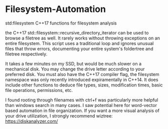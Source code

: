 # Filesystem-Automation
std:filesystem C++17 functions for filesystem analysis

the C++17 std::filesystem::recursive_directory_iterator can be used to browse a filetree as well.  It rarely works without throwing exceptions on an entire filesystem.  This script uses a traditional loop and ignores unusual files that throw errors, documenting your entire system's foldertree and filetree respectively.<br>

It takes a few minutes on my SSD, but would be much slower on a mechanical disk.  You may change the drive letter according to your preferred disk.  You must also have the C++17 compiler flag, the filesystem namespace was only recently introduced expiramentally in C++14.  It does include other functions to deduce file types, sizes, modification times, basic file operations, permissions, etc.<br>

I found rooting through filenames with ctrl+f was particularly more helpful than windows search in many cases.  I saw potential here for word-vector based automation in file organization.  If you want a more visual analysis of your drive utilization, I strongly recommend wiztree:<br>
https://diskanalyzer.com/
